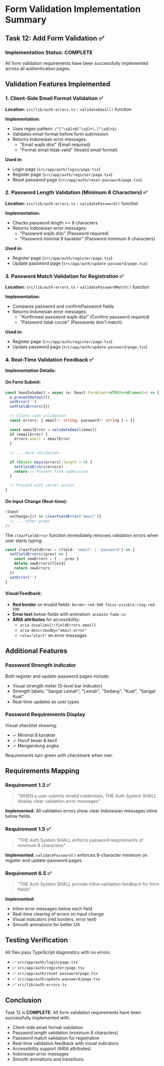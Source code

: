 # Form Validation Implementation Summary

## Task 12: Add Form Validation ✅

### Implementation Status: COMPLETE

All form validation requirements have been successfully implemented across all authentication pages.

## Validation Features Implemented

### 1. Client-Side Email Format Validation ✅
**Location:** `src/lib/auth-errors.ts` - `validateEmail()` function

**Implementation:**
- Uses regex pattern: `/^[^\s@]+@[^\s@]+\.[^\s@]+$/`
- Validates email format before form submission
- Returns Indonesian error messages:
  - "Email wajib diisi" (Email required)
  - "Format email tidak valid" (Invalid email format)

**Used in:**
- Login page (`src/app/auth/login/page.tsx`)
- Register page (`src/app/auth/register/page.tsx`)
- Reset password page (`src/app/auth/reset-password/page.tsx`)

### 2. Password Length Validation (Minimum 8 Characters) ✅
**Location:** `src/lib/auth-errors.ts` - `validatePassword()` function

**Implementation:**
- Checks password length >= 8 characters
- Returns Indonesian error messages:
  - "Password wajib diisi" (Password required)
  - "Password minimal 8 karakter" (Password minimum 8 characters)

**Used in:**
- Register page (`src/app/auth/register/page.tsx`)
- Update password page (`src/app/auth/update-password/page.tsx`)

### 3. Password Match Validation for Registration ✅
**Location:** `src/lib/auth-errors.ts` - `validatePasswordMatch()` function

**Implementation:**
- Compares password and confirmPassword fields
- Returns Indonesian error messages:
  - "Konfirmasi password wajib diisi" (Confirm password required)
  - "Password tidak cocok" (Passwords don't match)

**Used in:**
- Register page (`src/app/auth/register/page.tsx`)
- Update password page (`src/app/auth/update-password/page.tsx`)

### 4. Real-Time Validation Feedback ✅

**Implementation Details:**

#### On Form Submit:
```typescript
const handleSubmit = async (e: React.FormEvent<HTMLFormElement>) => {
  e.preventDefault()
  setError('')
  setFieldErrors({})
  
  // Client-side validation
  const errors: { email?: string; password?: string } = {}
  
  const emailError = validateEmail(email)
  if (emailError) {
    errors.email = emailError
  }
  
  // ... more validation
  
  if (Object.keys(errors).length > 0) {
    setFieldErrors(errors)
    return // Prevent form submission
  }
  
  // Proceed with server action
}
```

#### On Input Change (Real-time):
```typescript
<Input
  onChange={() => clearFieldError('email')}
  // ... other props
/>
```

The `clearFieldError` function immediately removes validation errors when user starts typing:
```typescript
const clearFieldError = (field: 'email' | 'password') => {
  setFieldErrors((prev) => {
    const newErrors = { ...prev }
    delete newErrors[field]
    return newErrors
  })
  setError('')
}
```

#### Visual Feedback:
- **Red border** on invalid fields: `border-red-500 focus-visible:ring-red-500`
- **Error text** below fields with animation: `animate-fade-in`
- **ARIA attributes** for accessibility:
  - `aria-invalid={!!fieldErrors.email}`
  - `aria-describedby="email-error"`
  - `role="alert"` on error messages

## Additional Features

### Password Strength Indicator
Both register and update-password pages include:
- Visual strength meter (5-level bar indicator)
- Strength labels: "Sangat Lemah", "Lemah", "Sedang", "Kuat", "Sangat Kuat"
- Real-time updates as user types

### Password Requirements Display
Visual checklist showing:
- ✓ Minimal 8 karakter
- ✓ Huruf besar & kecil
- ✓ Mengandung angka

Requirements turn green with checkmark when met.

## Requirements Mapping

### Requirement 1.3 ✅
> "WHEN a user submits invalid credentials, THE Auth System SHALL display clear validation error messages"

**Implemented:** All validation errors show clear Indonesian messages inline below fields.

### Requirement 1.5 ✅
> "THE Auth System SHALL enforce password requirements of minimum 8 characters"

**Implemented:** `validatePassword()` enforces 8-character minimum on register and update-password pages.

### Requirement 6.5 ✅
> "THE Auth System SHALL provide inline validation feedback for form fields"

**Implemented:** 
- Inline error messages below each field
- Real-time clearing of errors on input change
- Visual indicators (red borders, error text)
- Smooth animations for better UX

## Testing Verification

All files pass TypeScript diagnostics with no errors:
- ✅ `src/app/auth/login/page.tsx`
- ✅ `src/app/auth/register/page.tsx`
- ✅ `src/app/auth/reset-password/page.tsx`
- ✅ `src/app/auth/update-password/page.tsx`
- ✅ `src/lib/auth-errors.ts`

## Conclusion

Task 12 is **COMPLETE**. All form validation requirements have been successfully implemented with:
- Client-side email format validation
- Password length validation (minimum 8 characters)
- Password match validation for registration
- Real-time validation feedback with visual indicators
- Accessibility support (ARIA attributes)
- Indonesian error messages
- Smooth animations and transitions
